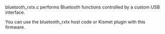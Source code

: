 
bluetooth_rxtx.c performs Bluetooth functions controlled by a custom USB
interface.

You can use the bluetooth_rxtx host code or Kismet plugin with this firmware.
